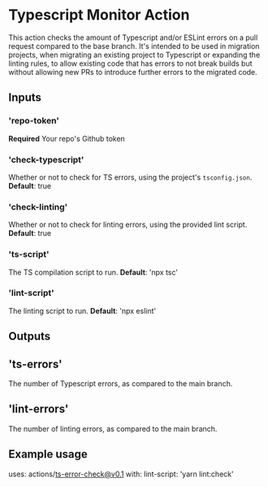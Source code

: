 # Typescript Monitor Action

This action checks the amount of Typescript and/or ESLint errors on a pull request compared to the base branch. It's intended to be used in migration projects, when migrating an existing project to Typescript or expanding the linting rules, to allow existing code that has errors to not break builds but without allowing new PRs to introduce further errors to the migrated code.

## Inputs

### 'repo-token'

**Required** Your repo's Github token

### 'check-typescript'

Whether or not to check for TS errors, using the project's `tsconfig.json`.
**Default**: true

### 'check-linting'

Whether or not to check for linting errors, using the provided lint script.
**Default**: true

### 'ts-script'

The TS compilation script to run.
**Default**: 'npx tsc'

### 'lint-script'

The linting script to run.
**Default**: 'npx eslint'

## Outputs

## 'ts-errors'

The number of Typescript errors, as compared to the main branch.

## 'lint-errors'

The number of linting errors, as compared to the main branch.

## Example usage

uses: actions/ts-error-check@v0.1
with:
  lint-script: 'yarn lint:check'
